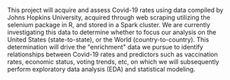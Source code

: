 This project will acquire and assess Covid-19 rates using data compiled by Johns Hopkins University, acquired through web scraping utilizing the selenium package in R, and stored in a Spark cluster. We are currently investigating this data to determine whether to focus our analysis on the United States (state-to-state), or the World (country-to-country). This determination will drive the "enrichment" data we pursue to identify relationships between Covid-19 rates and predictors such as vaccination rates, economic status, voting trends, etc, on which we will subsequently perform exploratory data analysis (EDA) and statistical modeling. 
